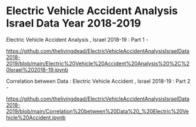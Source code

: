# Electric Vehicle Accident Analysis Israel Data Year 2018-2019


Electric Vehicle Accident Analysis , Israel 2018-19 : Part 1 - 

https://github.com/thelivingdead/ElectricVehicleAccidentAnalysisIsraelData2018-2019/blob/main/Electric%20Vehicle%20Accident%20Analysis%20%2C%20Israel%202018-19.ipynb

Correlation between Data : Electric Vehicle Accident , Israel 2018-19 : Part 2 - 

https://github.com/thelivingdead/ElectricVehicleAccidentAnalysisIsraelData2018-2019/blob/main/Correlation%20between%20Data%20_%20Electric%20Vehicle%20Accident.ipynb
